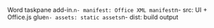 ﻿Word taskpane add-in.`n- manifest: Office XML manifest`n- src: UI + Office.js glue`n- assets: static assets`n- dist: build output
